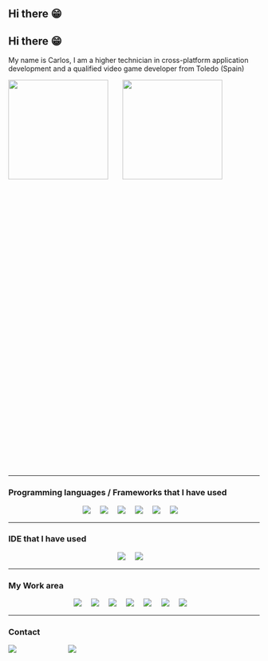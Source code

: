 ## Hi there :grin:

## Hi there :grin:

My name is Carlos, I am a higher technician in cross-platform application development and a qualified video game developer from Toledo (Spain)


<div style="height:20%;">
    <img src="https://github-readme-stats.vercel.app/api?username=chaconmoon&show_icons=true&theme=dracula&rank_icon=github"style="height:200px; margin-right:5%">
    <img src="https://github-readme-stats.vercel.app/api/top-langs/?username=chaconmoon&theme=dracula"style="height:200px;">
</div>

- - -

### Programming languages / Frameworks that I have used

<div align="center">
<a href="./README_Python.md"><img src="https://skillicons.dev/icons?i=python" style="10px; margin-right:3%" /></a>
<a href="./README_Unity.md"><img src="https://skillicons.dev/icons?i=unity" style="20px;margin-right:3%" /></a>
<a href="./README_DOT_NET.md"><img src="https://skillicons.dev/icons?i=dotnet" style="20px;margin-right:3%" /></a>
<a href="./README_Python.md"><img src="https://skillicons.dev/icons?i=python" style="10px; margin-right:3%" /></a>
<a href="./README_Unity.md"><img src="https://skillicons.dev/icons?i=unity" style="20px;margin-right:3%" /></a>
<a href="./README_DOT_NET.md"><img src="https://skillicons.dev/icons?i=dotnet" style="20px;margin-right:3%" /></a>
</div>

---
### IDE that I have used
<div align="center">
<a href="https://visualstudio.microsoft.com/es/"><img src="https://skillicons.dev/icons?i=visualstudio" style="10px; margin-right:3%" /></a>
<a href="https://code.visualstudio.com"><img src="https://skillicons.dev/icons?i=vscode" style="10px; margin-right:3%" /></a>
</div>

---
### My Work area
<div align="center">
<a href="https://git-scm.com"><img src="https://skillicons.dev/icons?i=git" style="10px; margin-right:3%" /></a>
<a href="https://github.com/ChaconMoon"><img src="https://skillicons.dev/icons?i=github" style="10px; margin-right:3%" /></a>
<a href="https://www.linkedin.com"><img src="https://skillicons.dev/icons?i=linkedin" style="10px; margin-right:3%" /></a>
<a href="https://ubuntu.com"><img src="https://skillicons.dev/icons?i=ubuntu" style="10px; margin-right:3%" /></a>
<a href="https://www.microsoft.com/es-es/windows"><img src="https://skillicons.dev/icons?i=windows" style="10px; margin-right:3%" /></a>
<a href="https://x.com/chaconmoon_DEV"><img src="https://skillicons.dev/icons?i=twitter" style="10px; margin-right:3%" /></a>
<a href="https://obsidian.md"><img src="https://skillicons.dev/icons?i=obsidian" style="10px; margin-right:3%" /></a>
</div>

---

### Contact

<a href="mailto:chaconmoondev@gmail.com" style="margin-right:50px"><img src="https://img.shields.io/badge/Contact-Profesional%20Email-red?logo=gmail&logoColor=red"></a>
<a href="https://www.linkedin.com/in/carlos-chacón-0991781b8/" style="margin-left:50px"><img src="https://img.shields.io/badge/Linkedin-blue"></a>
